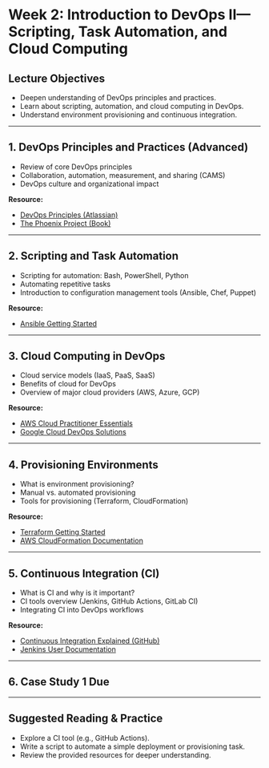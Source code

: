 # Week 2: Introduction to DevOps II—Scripting, Task Automation, and Cloud Computing

## Lecture Objectives
- Deepen understanding of DevOps principles and practices.
- Learn about scripting, automation, and cloud computing in DevOps.
- Understand environment provisioning and continuous integration.

---

## 1. DevOps Principles and Practices (Advanced)
- Review of core DevOps principles
- Collaboration, automation, measurement, and sharing (CAMS)
- DevOps culture and organizational impact

**Resource:**  
- [DevOps Principles (Atlassian)](https://www.atlassian.com/devops)
- [The Phoenix Project (Book)](https://itrevolution.com/the-phoenix-project/)

---

## 2. Scripting and Task Automation
- Scripting for automation: Bash, PowerShell, Python
- Automating repetitive tasks
- Introduction to configuration management tools (Ansible, Chef, Puppet)

**Resource:**  
- [Ansible Getting Started](https://docs.ansible.com/ansible/latest/getting_started/index.html)

---

## 3. Cloud Computing in DevOps
- Cloud service models (IaaS, PaaS, SaaS)
- Benefits of cloud for DevOps
- Overview of major cloud providers (AWS, Azure, GCP)

**Resource:**  
- [AWS Cloud Practitioner Essentials](https://www.aws.training/Details/Curriculum?id=20685)
- [Google Cloud DevOps Solutions](https://cloud.google.com/solutions/devops)

---

## 4. Provisioning Environments
- What is environment provisioning?
- Manual vs. automated provisioning
- Tools for provisioning (Terraform, CloudFormation)

**Resource:**  
- [Terraform Getting Started](https://developer.hashicorp.com/terraform/tutorials/aws-get-started)
- [AWS CloudFormation Documentation](https://docs.aws.amazon.com/cloudformation/index.html)

---

## 5. Continuous Integration (CI)
- What is CI and why is it important?
- CI tools overview (Jenkins, GitHub Actions, GitLab CI)
- Integrating CI into DevOps workflows

**Resource:**  
- [Continuous Integration Explained (GitHub)](https://docs.github.com/en/actions/automating-builds-and-tests/about-continuous-integration)
- [Jenkins User Documentation](https://www.jenkins.io/doc/)

---

## 6. Case Study 1 Due

---

## Suggested Reading & Practice
- Explore a CI tool (e.g., GitHub Actions).
- Write a script to automate a simple deployment or provisioning task.
- Review the provided resources for deeper understanding.
